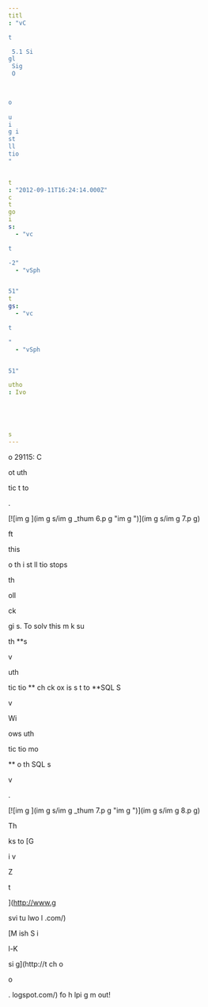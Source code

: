 ```yaml
---
titl
: "vC

t

 5.1 Si
gl
 Sig
 O
 


o
 
u
i
g i
st
ll
tio
"


t
: "2012-09-11T16:24:14.000Z"
c
t
go
i
s: 
  - "vc

t

-2"
  - "vSph


51"
t
gs: 
  - "vc

t

"
  - "vSph


51"

utho
: Ivo 





s
---
```





o
 29115: C


ot 
uth

tic
t
 to 

.

[![im
g
](im
g
s/im
g
_thum
6.p
g "im
g
")](im
g
s/im
g
7.p
g)


ft

 this 


o
 th
 i
st
ll
tio
 stops 


 th
 
oll

ck 

gi
s. To solv
 this m
k
 su

 th
 **s

v

 
uth

tic
tio
** ch
ck
ox is s
t to **SQL S

v

 


 Wi

ows 
uth

tic
tio
 mo

** o
 th
 SQL s

v

.

[![im
g
](im
g
s/im
g
_thum
7.p
g "im
g
")](im
g
s/im
g
8.p
g)

Th

ks to [G


i
 v

 Z

t

](http://www.g


svi
tu
lwo
l
.com/) 


 [M
ish S
i

l-K

si
g](http://t
ch
o

o

.
logspot.com/) fo
 h
lpi
g m
 out!






